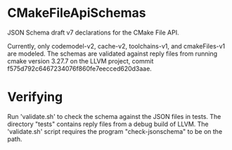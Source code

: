 # CMakeFileApiSchemas

JSON Schema draft v7 declarations for the CMake File API.

Currently, only codemodel-v2, cache-v2, toolchains-v1, and cmakeFiles-v1 are modeled. The schemas are validated against reply files from running cmake version 3.27.7 on the LLVM project, commit f575d792c6467234076f860fe7eecced620d3aae.

# Verifying
Run 'validate.sh' to check the schema against the JSON files in tests. The directory "tests" contains reply files from a debug build of LLVM. The 'validate.sh' script requires the program "check-jsonschema" to be on the path. 
